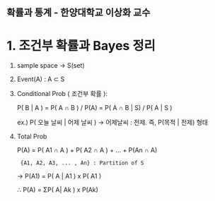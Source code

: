 ## 확률과 통계 - 한양대학교 이상화 교수

# 1. 조건부 확률과 Bayes 정리

1) sample space -> S(set)
2) Event(A) : A ⊂ S
3) Conditional Prob ( 조건부 확률 ):
    
    P( B | A ) = P( A ∩ B ) / P(A)
               = P( A ∩ B | S) / P( A | S )

    ex.) P( 오늘 날씨 | 어제 날씨 )
    -> 어제날씨 : 전제.  즉, P(목적 | 전제) 형태

4) Total Prob
    
    P(A) = P( A1 ∩ A ) + P( A2 ∩ A ) + ... + P(An ∩ A)
    
        {A1, A2, A3, ... , An} : Partition of S
        
    -> P(A1) = P( A | A1 ) x P( A1 )
    
    ∴ P(A) = ΣP( A| Ak ) x P(Ak)
